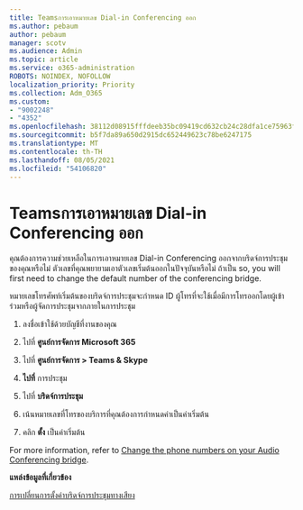 ```yaml
---
title: Teamsการเอาหมายเลข Dial-in Conferencing ออก
ms.author: pebaum
author: pebaum
manager: scotv
ms.audience: Admin
ms.topic: article
ms.service: o365-administration
ROBOTS: NOINDEX, NOFOLLOW
localization_priority: Priority
ms.collection: Adm_O365
ms.custom:
- "9002248"
- "4352"
ms.openlocfilehash: 38112d08915fffdeeb35bc09419cd632cb24c28dfa1ce75963f0217fc274d67e
ms.sourcegitcommit: b5f7da89a650d2915dc652449623c78be6247175
ms.translationtype: MT
ms.contentlocale: th-TH
ms.lasthandoff: 08/05/2021
ms.locfileid: "54106820"
---
```

# <a name="teams-dial-in-conferencing-number-removal"></a>Teamsการเอาหมายเลข Dial-in Conferencing ออก

คุณต้องการความช่วยเหลือในการเอาหมายเลข Dial-in Conferencing ออกจากบริดจ์การประชุมของคุณหรือไม่ ตัวเลขที่คุณพยายามเอาตัวเลขเริ่มต้นออกในปัจจุบันหรือไม่ ถ้าเป็น so, you will first need to change the default number of the conferencing bridge.

หมายเลขโทรศัพท์เริ่มต้นของบริดจ์การประชุมจะกําหนด ID ผู้โทรที่จะใช้เมื่อมีการโทรออกโดยผู้เข้าร่วมหรือผู้จัดการประชุมจากภายในการประชุม

1. ลงชื่อเข้าใช้ด้วยบัญชีที่งานของคุณ

2. ไปที่ **ศูนย์การจัดการ Microsoft 365**

3. ไปที่ **ศูนย์การจัดการ > Teams & Skype**

4. **ไปที่** การประชุม

5. ไปที่ **บริดจ์การประชุม**

6. เน้นหมายเลขที่โทรของบริการที่คุณต้องการกําหนดค่าเป็นค่าเริ่มต้น

7. คลิก **ตั้ง** เป็นค่าเริ่มต้น

For more information, refer to [Change the phone numbers on your Audio Conferencing bridge](https://docs.microsoft.com/microsoftteams/change-the-phone-numbers-on-your-audio-conferencing-bridge).

**แหล่งข้อมูลที่เกี่ยวข้อง**

[การเปลี่ยนการตั้งค่าบริดจ์การประชุมทางเสียง](https://docs.microsoft.com/microsoftteams/change-the-settings-for-an-audio-conferencing-bridge)
